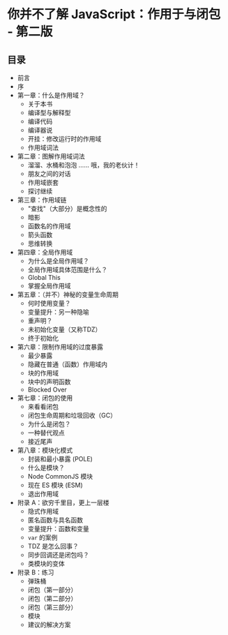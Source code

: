 # 你并不了解 JavaScript：作用于与闭包 - 第二版

## 目录

* 前言
* 序
* 第一章：什么是作用域？
    * 关于本书
    * 编译型与解释型
    * 编译代码
    * 编译器说
    * 开挂：修改运行时的作用域
    * 作用域词法
* 第二章：图解作用域词法
    * 溜溜、水桶和泡泡 …… 哦，我的老伙计！
    * 朋友之间的对话
    * 作用域嵌套
    * 探讨继续
* 第三章：作用域链
    * "查找"（大部分）是概念性的
    * 暗影
    * 函数名的作用域
    * 箭头函数
    * 思维转换
* 第四章：全局作用域
    * 为什么是全局作用域？
    * 全局作用域具体范围是什么？
    * Global This
    * 掌握全局作用域
* 第五章：（并不）神秘的变量生命周期
    * 何时使用变量？
    * 变量提升：另一种隐喻
    * 重声明？
    * 未初始化变量（又称TDZ）
    * 终于初始化
* 第六章：限制作用域的过度暴露
    * 最少暴露
    * 隐藏在普通（函数）作用域内
    * 块的作用域
    * 块中的声明函数
    * Blocked Over
* 第七章：闭包的使用
    * 来看看闭包
    * 闭包生命周期和垃圾回收（GC）
    * 为什么是闭包？
    * 一种替代观点
    * 接近尾声
* 第八章：模块化模式
    * 封装和最小暴露 (POLE)
    * 什么是模块？
    * Node CommonJS 模块
    * 现在 ES 模块 (ESM)
    * 退出作用域
* 附录 A：欲穷千里目，更上一层楼
    * 隐式作用域
    * 匿名函数与具名函数
    * 变量提升：函数和变量
    * `var` 的案例
    * TDZ 是怎么回事？
    * 同步回调还是闭包吗？
    * 类模块的变体
* 附录 B：练习
    * 弹珠桶
    * 闭包（第一部分）
    * 闭包（第二部分）
    * 闭包（第三部分）
    * 模块
    * 建议的解决方案

